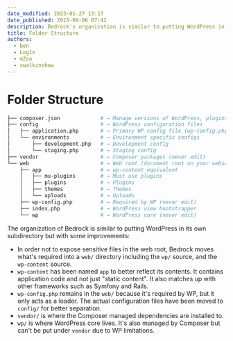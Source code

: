 ```yaml
---
date_modified: 2023-01-27 13:17
date_published: 2015-09-06 07:42
description: Bedrock's organization is similar to putting WordPress in its own subdirectory. wp-content is renamed to app, and WordPress core is in the wp directory.
title: Folder Structure
authors:
  - ben
  - Log1x
  - mZoo
  - swalkinshaw
---
```


# Folder Structure

```bash
├── composer.json             # → Manage versions of WordPress, plugins & dependencies
├── config                    # → WordPress configuration files
│   ├── application.php       # → Primary WP config file (wp-config.php equivalent)
│   └── environments          # → Environment specific configs
│       ├── development.php   # → Development config
│       └── staging.php       # → Staging config
├── vendor                    # → Composer packages (never edit)
└── web                       # → Web root (document root on your webserver)
    ├── app                   # → wp-content equivalent
    │   ├── mu-plugins        # → Must use plugins
    │   ├── plugins           # → Plugins
    │   ├── themes            # → Themes
    │   └── uploads           # → Uploads
    ├── wp-config.php         # → Required by WP (never edit)
    ├── index.php             # → WordPress view bootstrapper
    └── wp                    # → WordPress core (never edit)
```

The organization of Bedrock is similar to putting WordPress in its own subdirectory but with some improvements:

- In order not to expose sensitive files in the web root, Bedrock moves what's required into a `web/` directory including the `wp/` source, and the `wp-content` source.
- `wp-content` has been named `app` to better reflect its contents. It contains application code and not just "static content". It also matches up with other frameworks such as Symfony and Rails.
- `wp-config.php` remains in the `web/` because it's required by WP, but it only acts as a loader. The actual configuration files have been moved to `config/` for better separation.
- `vendor/` is where the Composer managed dependencies are installed to.
- `wp/` is where WordPress core lives. It's also managed by Composer but can't be put under `vendor` due to WP limitations.
